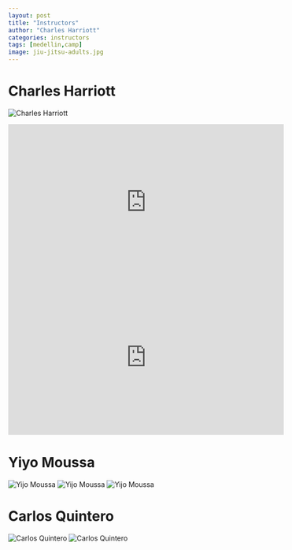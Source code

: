 ```yaml
---
layout: post
title: "Instructors"
author: "Charles Harriott"
categories: instructors
tags: [medellin,camp]
image: jiu-jitsu-adults.jpg
---
```


# Charles Harriott
 ![Charles Harriott](assets/img/charles3.jpg)
<iframe width="560" height="315" src="https://www.youtube.com/embed/Vbqz4SjSE7A" frameborder="0" allowfullscreen></iframe>

<iframe width="560" height="315" src="https://www.youtube.com/embed/4IEkpBAajZM" frameborder="0" allowfullscreen></iframe>

# Yiyo Moussa

 ![Yijo Moussa](assets/img/yijo1.jpg)
 ![Yijo Moussa](assets/img/yijo2.jpg)
 ![Yijo Moussa](assets/img/yijo3.jpg)

# Carlos Quintero

 ![Carlos Quintero](assets/img/carlos2.jpg)
 ![Carlos Quintero](assets/img/carlos3.jpg)
